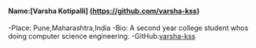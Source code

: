 #### Name:[Varsha Kotipalli] (https://github.com/varsha-kss)
-Place: Pune,Maharashtra,India
-Bio: A second year college student whos doing computer science engineering.
-GitHub:[varsha-kss](https://github.com/varsha-kss)